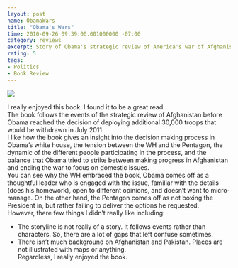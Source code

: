 ```yaml
---
layout: post
name: ObamaWars
title: "Obama's Wars"
time: 2010-09-26 09:39:00.001000000 -07:00
category: reviews
excerpt: Story of Obama's strategic review of America's war of Afghanistan
rating: 5
tags:
- Politics
- Book Review
---
```

<img class="imageOnRight" src="{{ site.reviewsImagesFolder }}{{ page.name }}/ObamaWarsCover.jpg">

<div class="stars" title="{{ page.rating }} Stars" data-percent="{{ page.rating }}"></div>

I really enjoyed this book. I found it to be a great read.  
The book follows the events of the strategic review of Afghanistan before Obama reached the decision of deploying additional 30,000 troops that would be withdrawn in July 2011.  
I like how the book gives an insight into the decision making process in Obama’s white house, the tension between the WH and the Pentagon, the dynamic of the different people participating in the process, and the balance that Obama tried to strike between making progress in Afghanistan and ending the war to focus on domestic issues.  
You can see why the WH embraced the book, Obama comes off as a thoughtful leader who is engaged with the issue, familiar with the details (does his homework), open to different opinions, and doesn’t want to micro-manage. On the other hand, the Pentagon comes off as not boxing the President in, but rather failing to deliver the options he requested.  
However, there few things I didn’t really like including:  

- The storyline is not really of a story. It follows events rather than characters. So, there are a lot of gaps that left confuse sometimes.  
- There isn’t much background on Afghanistan and Pakistan. Places are not illustrated with maps or anything.  
Regardless, I really enjoyed the book.  
